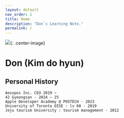 ```yaml
---
layout: default
nav_order: 1
title: Home
description: "Don`s Learning Note."
permalink: /
---
```


![](../../assets/images/Donsmemo.png){: .center-image}

# Don (Kim do hyun)

## Personal History
```
Aesopos Inc. CEO 2019 ~
42 Gyeongsan - 2024 ~ 25
Apple Developer Academy @ POSTECH - 2023
University of Toronto OISE : lv 60 - 2019
Jeju tourism University : tourism management - 2012
```
